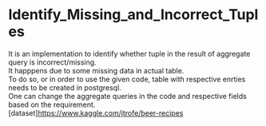 # Identify_Missing_and_Incorrect_Tuples
It is an implementation to identify whether tuple in the result of aggregate query is incorrect/missing.</br> 
It happpens due to some missing data in actual table.</br>
To do so, or in order to use the given code, table with respective enrties needs to be created in postgresql.</br>
One can change the aggregate queries in the code and respective fields based on the requirement. </br>
[dataset]https://www.kaggle.com/jtrofe/beer-recipes
